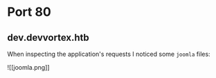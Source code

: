 # Port 80

## dev.devvortex.htb

When inspecting the application's requests I noticed some `joomla` files:

![[joomla.png]]

